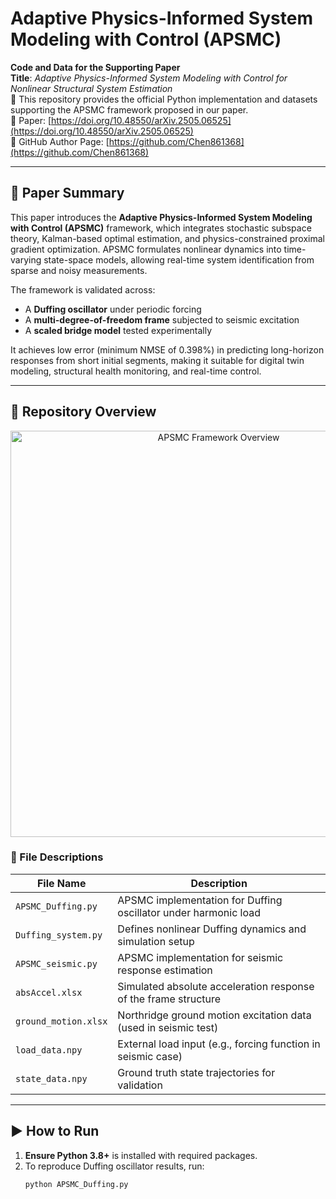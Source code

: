# Adaptive Physics-Informed System Modeling with Control (APSMC)

**Code and Data for the Supporting Paper**  
**Title**: *Adaptive Physics-Informed System Modeling with Control for Nonlinear Structural System Estimation*  
📌 This repository provides the official Python implementation and datasets supporting the APSMC framework proposed in our paper.  
📎 Paper: [https://doi.org/10.48550/arXiv.2505.06525](https://doi.org/10.48550/arXiv.2505.06525)  
🔗 GitHub Author Page: [https://github.com/Chen861368](https://github.com/Chen861368)

---

## 📄 Paper Summary

This paper introduces the **Adaptive Physics-Informed System Modeling with Control (APSMC)** framework, which integrates stochastic subspace theory, Kalman-based optimal estimation, and physics-constrained proximal gradient optimization. APSMC formulates nonlinear dynamics into time-varying state-space models, allowing real-time system identification from sparse and noisy measurements.

The framework is validated across:
- A **Duffing oscillator** under periodic forcing
- A **multi-degree-of-freedom frame** subjected to seismic excitation
- A **scaled bridge model** tested experimentally

It achieves low error (minimum NMSE of 0.398%) in predicting long-horizon responses from short initial segments, making it suitable for digital twin modeling, structural health monitoring, and real-time control.

---

## 📁 Repository Overview

<p align="center">
  <img src="04ed28aa-7e34-4bf3-a471-442589daf6ce.png" alt="APSMC Framework Overview" width="650"/>
</p>

### 📂 File Descriptions

| File Name            | Description |
|----------------------|-------------|
| `APSMC_Duffing.py`   | APSMC implementation for Duffing oscillator under harmonic load |
| `Duffing_system.py`  | Defines nonlinear Duffing dynamics and simulation setup |
| `APSMC_seismic.py`   | APSMC implementation for seismic response estimation |
| `absAccel.xlsx`      | Simulated absolute acceleration response of the frame structure |
| `ground_motion.xlsx` | Northridge ground motion excitation data (used in seismic test) |
| `load_data.npy`      | External load input (e.g., forcing function in seismic case) |
| `state_data.npy`     | Ground truth state trajectories for validation |

---

## ▶️ How to Run

1. **Ensure Python 3.8+** is installed with required packages.
2. To reproduce Duffing oscillator results, run:
   ```bash
   python APSMC_Duffing.py
